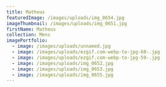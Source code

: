 ```yaml
---
title: Matheus
featuredImage: /images/uploads/img_0654.jpg
imageThumbnail: /images/uploads/img_0651.jpg
firstName: Matheus
collection: Mens
imagePortfolio:
  - image: /images/uploads/unnamed.jpg
  - image: /images/uploads/ezgif.com-webp-to-jpg-60-.jpg
  - image: /images/uploads/ezgif.com-webp-to-jpg-59-.jpg
  - image: /images/uploads/img_0652.jpg
  - image: /images/uploads/img_0653.jpg
  - image: /images/uploads/img_0655.jpg
---
```


